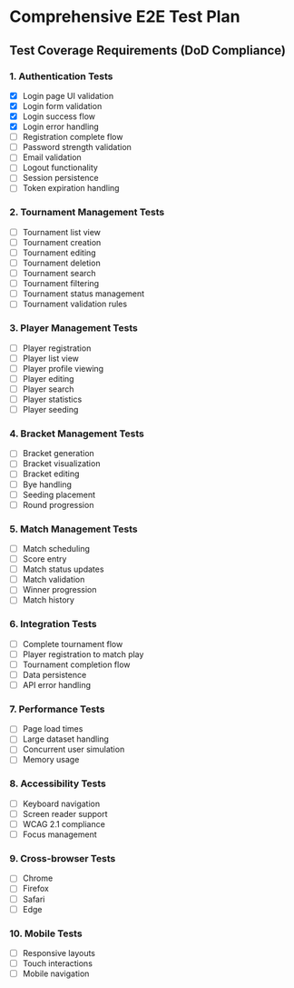 # Comprehensive E2E Test Plan

## Test Coverage Requirements (DoD Compliance)

### 1. Authentication Tests
- [x] Login page UI validation
- [x] Login form validation
- [x] Login success flow
- [x] Login error handling
- [ ] Registration complete flow
- [ ] Password strength validation
- [ ] Email validation
- [ ] Logout functionality
- [ ] Session persistence
- [ ] Token expiration handling

### 2. Tournament Management Tests
- [ ] Tournament list view
- [ ] Tournament creation
- [ ] Tournament editing
- [ ] Tournament deletion
- [ ] Tournament search
- [ ] Tournament filtering
- [ ] Tournament status management
- [ ] Tournament validation rules

### 3. Player Management Tests
- [ ] Player registration
- [ ] Player list view
- [ ] Player profile viewing
- [ ] Player editing
- [ ] Player search
- [ ] Player statistics
- [ ] Player seeding

### 4. Bracket Management Tests
- [ ] Bracket generation
- [ ] Bracket visualization
- [ ] Bracket editing
- [ ] Bye handling
- [ ] Seeding placement
- [ ] Round progression

### 5. Match Management Tests
- [ ] Match scheduling
- [ ] Score entry
- [ ] Match status updates
- [ ] Match validation
- [ ] Winner progression
- [ ] Match history

### 6. Integration Tests
- [ ] Complete tournament flow
- [ ] Player registration to match play
- [ ] Tournament completion flow
- [ ] Data persistence
- [ ] API error handling

### 7. Performance Tests
- [ ] Page load times
- [ ] Large dataset handling
- [ ] Concurrent user simulation
- [ ] Memory usage

### 8. Accessibility Tests
- [ ] Keyboard navigation
- [ ] Screen reader support
- [ ] WCAG 2.1 compliance
- [ ] Focus management

### 9. Cross-browser Tests
- [ ] Chrome
- [ ] Firefox
- [ ] Safari
- [ ] Edge

### 10. Mobile Tests
- [ ] Responsive layouts
- [ ] Touch interactions
- [ ] Mobile navigation